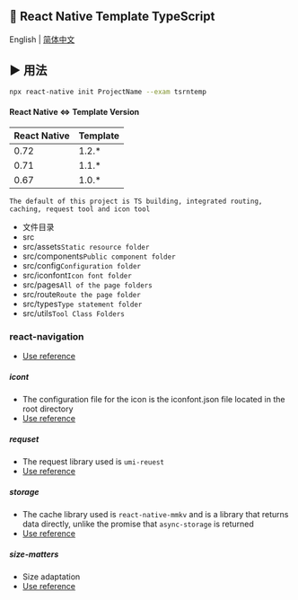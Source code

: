 ## :space_invader: React Native Template TypeScript

English | [简体中文](./README_zh-CN.md)

## :arrow_forward: 用法
```sh
npx react-native init ProjectName --exam tsrntemp
```

#### React Native <=> Template Version

| React Native | Template |
| ------------ | -------- |
| 0.72         | 1.2.\*   |
| 0.71         | 1.1.\*   |
| 0.67         | 1.0.\*   |

`The default of this project is TS building, integrated routing, caching, request tool and icon tool`

- 文件目录
 - src
  - src/assets`Static resource folder`
  - src/components`Public component folder`
  - src/config`Configuration folder`
  - src/iconfont`Icon font folder`
  - src/pages`All of the page folders`
  - src/route`Route the page folder`
  - src/types`Type statement folder`
  - src/utils`Tool Class Folders`

### react-navigation
- [Use reference](https://reactnavigation.org/docs/getting-started)

##### icont
- The configuration file for the icon is the iconfont.json file located in the root directory
- [Use reference](https://www.npmjs.com/package/react-native-iconfont-cli)


##### requset
- The request library used is `umi-reuest`
- [Use reference](https://www.npmjs.com/package/umi-request)

##### storage
- The cache library used is `react-native-mmkv` and is a library that returns data directly, unlike the promise that `async-storage` is returned
- [Use reference](https://github.com/mrousavy/react-native-mmkv/blob/master/README.md)


##### size-matters
- Size adaptation
- [Use reference](https://www.npmjs.com/package/react-native-size-matters)

